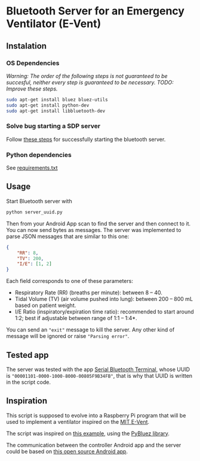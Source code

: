 # Bluetooth Server for an Emergency Ventilator (E-Vent)

## Instalation

### OS Dependencies
_Warning: The order of the following steps is not guaranteed to be succesful, neither every step is guaranteed to be necessary. TODO: Improve these steps._

```bash
sudo apt-get install bluez bluez-utils
sudo apt-get install python-dev
sudo apt-get install libbluetooth-dev
```

### Solve bug starting a SDP server
Follow [these steps](https://raspberrypi.stackexchange.com/a/42262/119007) for successfully starting the bluetooth server.

### Python dependencies
See [requirements.txt](./requirements.txt)

## Usage
Start Bluetooth server with
```bash
python server_uuid.py
```

Then from your Android App scan to find the server and then connect to it. You can now send bytes as messages. The server was implemented to parse JSON messages that are similar to this one:

```json
{
    "RR": 8,
    "TV": 200,
    "I/E": [1, 2]
}
```

Each field corresponds to one of these parameters:
- Respiratory Rate (RR) (breaths per minute): between 8 – 40.
- Tidal Volume (TV) (air volume pushed into lung): between 200 – 800 mL based on patient weight.
- I/E Ratio (inspiratory/expiration time ratio): recommended to start around 1:2; best if adjustable between range of 1:1 – 1:4*.

You can send an `"exit"` message to kill the server. Any other kind of message will be ignored or raise `"Parsing error"`.

## Tested app
The server was tested with the app [Serial Bluetooth Terminal](https://play.google.com/store/apps/details?id=de.kai_morich.serial_bluetooth_terminal), whose UUID is `"00001101-0000-1000-8000-00805F9B34FB"`, that is why that UUID is written in the script code.

## Inspiration
This script is supposed to evolve into a Raspberry Pi program that will be used to implement a ventilator inspired on the [MIT E-Vent](https://e-vent.mit.edu/).

The script was inspired on [this example](https://github.com/pybluez/pybluez/blob/master/examples/simple/rfcomm-server.py), using the [PyBluez library](https://pybluez.readthedocs.io/en/latest/index.html).

The communication between the controller Android app and the server could be based on [this open source Android app](https://github.com/kai-morich/SimpleBluetoothTerminal).
